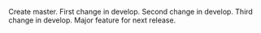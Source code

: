 Create master.
First change in develop.
Second change in develop.
Third change in develop.
Major feature for next release.
